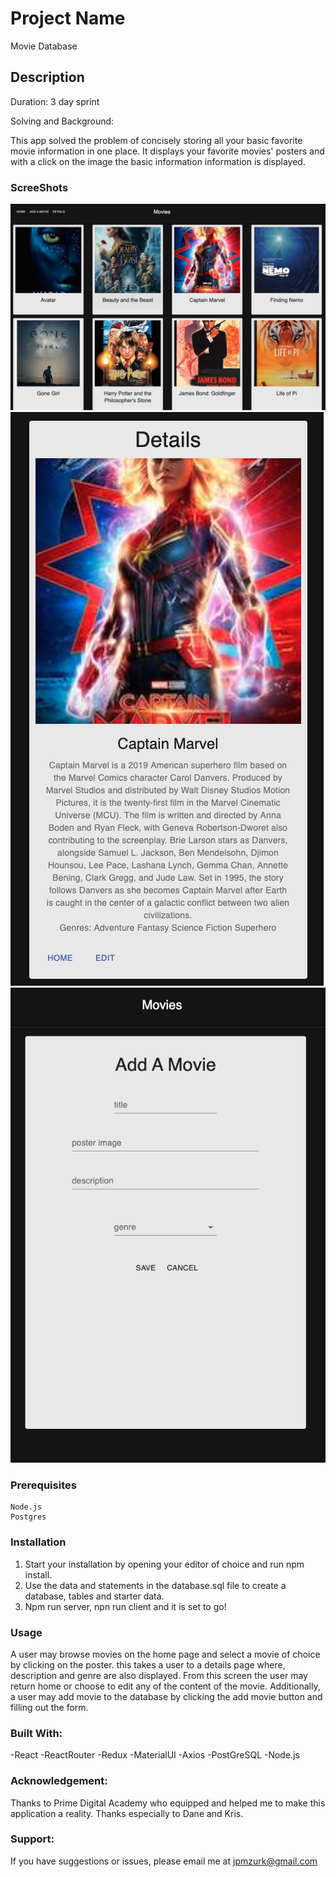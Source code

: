 # Project Name

Movie Database

## Description

Duration: 3 day sprint

Solving and Background: 

This app solved the problem of concisely storing all your basic favorite movie information in one place. It displays your favorite movies' posters and with a click on the image the basic information information is displayed.

### ScreeShots

![gallery](./public/images/GALLERY_SCREENSHOT.png)
![info](./public/images/INFO.png)
![add movie](./public/images/ADD_MOVIE.png)

### Prerequisites
    Node.js
    Postgres

### Installation

1. Start your installation by opening your editor of choice and run npm install. 
2. Use the data and statements in the database.sql file to create a database, tables and starter data. 
3. Npm run server, npn run client and it is set to go! 

### Usage 

A user may browse movies on the home page and select a movie of choice by clicking on the poster. this takes a user to a details page where, description and genre are also displayed. From this screen the user may return home or choose to edit any of the content of the movie. Additionally, a user may add movie to the database by clicking the add movie button and filling out the form. 

### Built With: 

-React -ReactRouter -Redux -MaterialUI -Axios -PostGreSQL -Node.js

### Acknowledgement:

Thanks to Prime Digital Academy who equipped and helped me to make this application a reality. Thanks especially to Dane and Kris.

### Support:

If you have suggestions or issues, please email me at jpmzurk@gmail.com


